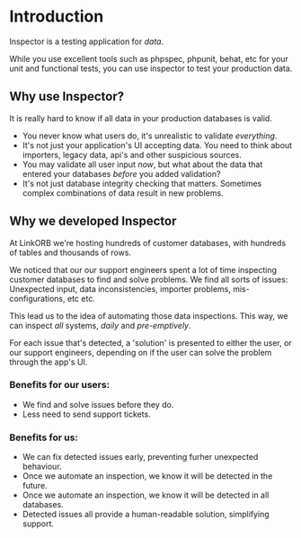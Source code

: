 # Introduction

Inspector is a testing application for *data*.

While you use excellent tools such as phpspec, phpunit, behat, etc for your unit and functional tests,
you can use inspector to test your production data.

## Why use Inspector?

It is really hard to know if all data in your production databases is valid.

* You never know what users do, it's unrealistic to validate *everything*.
* It's not just your application's UI accepting data. You need to think about importers, legacy data, api's and other suspicious sources.
* You may validate all user input *now*, but what about the data that entered your databases *before* you added validation?
* It's not just database integrity checking that matters. Sometimes complex combinations of data result in new problems.

## Why we developed Inspector

At LinkORB we're hosting hundreds of customer databases, with hundreds of tables and thousands of rows.

We noticed that our our support engineers spent a lot of time inspecting customer databases to find and solve problems.
We find all sorts of issues: Unexpected input, data inconsistencies, importer problems, mis-configurations, etc etc.

This lead us to the idea of automating those data inspections. This way, we can inspect *all* systems, *daily* and *pre-emptively*.

For each issue that's detected, a 'solution' is presented to either the user, or our support engineers, depending
on if the user can solve the problem through the app's UI.

### Benefits for our users:

* We find and solve issues before they do.
* Less need to send support tickets.

### Benefits for us:

* We can fix detected issues early, preventing furher unexpected behaviour.
* Once we automate an inspection, we know it will be detected in the future.
* Once we automate an inspection, we know it will be detected in all databases.
* Detected issues all provide a human-readable solution, simplifying support.
